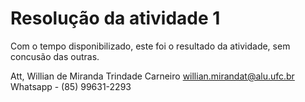 # Resolução da atividade 1

Com o tempo disponibilizado, este foi o resultado da atividade, sem concusão das outras.

Att,
Willian de Miranda Trindade Carneiro
willian.mirandat@alu.ufc.br
Whatsapp - (85) 99631-2293
